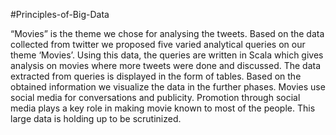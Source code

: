#Principles-of-Big-Data

“Movies” is the theme we chose for analysing the tweets. Based on the data collected from twitter we proposed five varied analytical queries on our theme ‘Movies’. Using this data, the queries are written in Scala which gives analysis on movies where more tweets were done and discussed. The data extracted from queries is displayed in the form of tables. Based on the obtained information we visualize the data in the further phases. Movies use social media for conversations and publicity. Promotion through social media plays a key role in making movie known to most of the people. This large data is holding up to be scrutinized.
